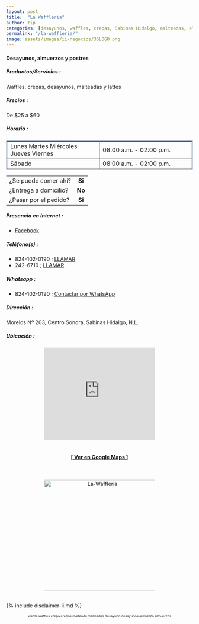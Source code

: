 ```yaml
---
layout: post
title:  "La Waffleria"
author: tip
categories: [desayunos, waffles, crepas, Sabinas Hidalgo, malteadas, almuerzos, postres]
permalink: "/la-waffleria/"
image: assets/images/ii-negocios/35LOGO.png
---
```

#### Desayunos, almuerzos y postres

##### Productos/Servicios :

Waffles, crepas, desayunos, malteadas y lattes

##### Precios :

De $25 a $60

##### Horario :

<table border="2" bordercolor="#8299b3" cellpadding="4" cellspacing="5">
<colgroup>
    <col width="50%" />
    <col width="50%" />
</colgroup>
    <tbody>
        <tr>
            <td>Lunes Martes Miércoles Jueves Viernes</td>
            <td>08:00 a.m. - 02:00 p.m.</td>
        </tr>
        <tr>
            <td>Sábado</td>
            <td>08:00 a.m. - 02:00 p.m.</td>
        </tr>
    </tbody>
</table>



|  |  |
| :----- | :-----: |
| ¿Se puede comer ahí? | **Si** |
| ¿Entrega a domicilio? | **No** |
| ¿Pasar por el pedido? | **Si** |



##### Presencia en Internet :

- [Facebook][FB]

##### Teléfono(s) :

- 824-102-0190 ; [LLAMAR][Tel1]
- 242-6710 ; [LLAMAR][Tel2]

##### Whatsapp :

- 824-102-0190 ; [Contactar por WhatsApp][WA1]


[FB]: https://www.facebook.com/La-Waffleria-Sabinas-Hidalgo-110227507197186

[Tel1]: tel:+528241020190
[Tel2]: tel:+528242426710

[WA1]: https://wa.me/528241020190?text=Hola,%20saludos%20desde%20PiiDO

##### Dirección :

Morelos Nº 203, Centro Sonora, Sabinas Hidalgo, N.L.

##### Ubicación :

<!--..... MAPAS .....-->
<center>
    <iframe allowfullscreen="" height="250" loading="lazy" src="https://www.google.com/maps/embed?pb=!1m14!1m8!1m3!1d892.6190626275743!2d-100.18608373739117!3d26.50480343215277!3m2!1i1024!2i768!4f13.1!3m3!1m2!1s0x86623fec28cfac2d%3A0xd6498422dad5ac8e!2sLa%20waffleria!5e0!3m2!1sen!2smx!4v1620917611927!5m2!1sen!2smx" style="border: 0;" width="300"></iframe><!--//CAMBIAR : width="300" height="250" acá arriba ^^-->
	<br />
	<br />
	<a href="https://goo.gl/maps/VoGotQUAkqMMBWbB8" target="_blank"><h4>[ Ver en Google Maps ]</h4></a><!--//CAMBIAR URL aquí-->
	<br />
	<br />
</center>
<!--..... /MAPAS .....-->

<!-- ===== 2da IMAGEN ===== --> 
<center>
    <img src="{{ site.baseurl }}/assets/images/ii-negocios/35producto.png" alt="La-Waffleria" style="height: 300px;"/>
</center>

<br />

<!-- Disclaimer & palabras clave
================================================== -->
{% include disclaimer-ii.md %}
<center>
	<span style="font-size: xx-small;">
		<!--Palabras Clave-->waffle waffles crepa crepas malteada malteadas desayuno desayunos almuerzo almuerzos
	</span>
</center>



<!-- END
================================================== -->